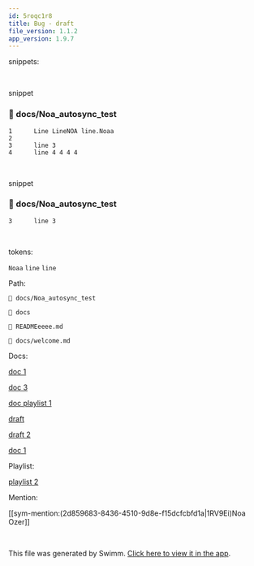 ```yaml
---
id: 5roqc1r8
title: Bug - draft
file_version: 1.1.2
app_version: 1.9.7
---
```


snippets:

<br/>

snippet
<!-- NOTE-swimm-snippet: the lines below link your snippet to Swimm -->
### 📄 docs/Noa_autosync_test
```
1      Line LineNOA line.Noaa 
2      
3      line 3
4      line 4 4 4 4  
```

<br/>

snippet
<!-- NOTE-swimm-snippet: the lines below link your snippet to Swimm -->
### 📄 docs/Noa_autosync_test
```
3      line 3
```

<br/>

tokens:

`Noaa`<swm-token data-swm-token=":docs/Noa_autosync_test:1:6:6:`Line LineNOA line.Noaa `"/> `line`<swm-token data-swm-token=":docs/Noa_autosync_test:3:0:0:`line 3`"/> `line`<swm-token data-swm-token=":docs/Noa_autosync_test:1:4:4:`Line LineNOA line.Noaa `"/>

Path:

`📄 docs/Noa_autosync_test`

`📄 docs`

`📄 READMEeeee.md`

`📄 docs/welcome.md`

Docs:

[doc 1](doc-1.6akjggkn.sw.md)

[doc 3](doc-3.v7fl35fz.sw.md)

[doc playlist 1](doc-playlist-1.2n3pere9.sw.md)

[draft ](draft.oxyea9yo.sw.md)

[draft 2 ](draft-2.hrqnbkld.sw.md)

[doc 1](doc-1.6akjggkn.sw.md)

Playlist:

[ playlist 2](playlist-2.b2uek0h0.pl.sw.md)

Mention:

[[sym-mention:(2d859683-8436-4510-9d8e-f15dcfcbfd1a|1RV9Ei)Noa Ozer]]

<br/>

This file was generated by Swimm. [Click here to view it in the app](http://localhost:5000/repos/Z2l0aHViJTNBJTNBTm9hUmVwbyUzQSUzQU5vYW96ZXI=/docs/5roqc1r8).
